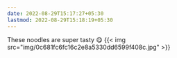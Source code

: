 ```yaml
---
date: 2022-08-29T15:17:27+05:30
lastmod: 2022-08-29T15:18:19+05:30
---
```


These noodles are super tasty 😋
{{< img src="img/0c681fc6fc16c2e8a5330dd6599f408c.jpg" >}}
